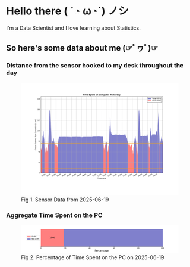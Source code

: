 
# Hello there ( ´◔ ω◔`) ノシ

I'm a Data Scientist and I love learning about Statistics.

## So here's some data about me (☞ﾟヮﾟ)☞


### Distance from the sensor hooked to my desk throughout the day
<figure>
  <picture>
    <source media="(prefers-color-scheme: dark)" srcset="Pi/readme/graphs/lineplot/dark-plot-2025-06-19.png">
    <source media="(prefers-color-scheme: light)" srcset="Pi/readme/graphs/lineplot/light-plot-2025-06-19.png">
    <img alt="Shows a black logo in light color mode and a white one in dark color mode." src="Pi/readme/graphs/lineplot/light-plot-2025-06-19.png">
  </picture>
  <figcaption>Fig 1. Sensor Data from 2025-06-19</figcaption>
</figure>



### Aggregate Time Spent on the PC
<figure>
  <picture>
    <source media="(prefers-color-scheme: dark)" srcset="Pi/readme/graphs/barplot/dark-plot-2025-06-19.png">
    <source media="(prefers-color-scheme: light)" srcset="Pi/readme/graphs/barplot/light-plot-2025-06-19.png">
    <img alt="Shows a black logo in light color mode and a white one in dark color mode." src="Pi/readme/graphs/barplot/light-plot-2025-06-19.png">
  </picture>
  <figcaption>Fig 2. Percentage of Time Spent on the PC on 2025-06-19</figcaption>
</figure>
